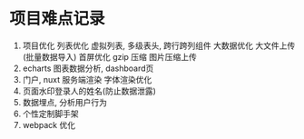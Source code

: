 # 项目难点记录

1. 项目优化 列表优化 虚拟列表, 多级表头, 跨行跨列组件 大数据优化 大文件上传(批量数据导入) 首屏优化 gzip 压缩 图片压缩上传
3. echarts 图表数据分析, dashboard页
2. 门户, nuxt 服务端渲染 字体渲染优化
4. 页面水印登录人的姓名(防止数据泄露)
5. 数据埋点, 分析用户行为
6. 个性定制脚手架
7. webpack 优化




